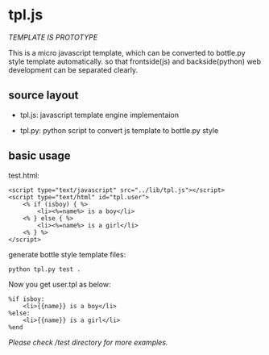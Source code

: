 # tpl.js #

*TEMPLATE IS PROTOTYPE*

 This is a micro javascript template, which can be converted to bottle.py style template automatically. so that frontside(js) and backside(python) web development can be separated clearly.


## source layout ##

+ tpl.js: javascript template engine implementaion

+ tpl.py: python script to convert js template to bottle.py style


## basic usage ##

test.html:

	<script type="text/javascript" src="../lib/tpl.js"></script>
	<script type="text/html" id="tpl.user">
	    <% if (isboy) { %>
	        <li><%=name%> is a boy</li>
	    <% } else { %>
	        <li><%=name%> is a girl</li>
	    <% } %>
	</script>

generate bottle style template files:

	python tpl.py test .


Now you get user.tpl as below:

    %if isboy:
        <li>{{name}} is a boy</li>
    %else:
        <li>{{name}} is a girl</li>
    %end

*Please check /test directory for more examples.*
	
